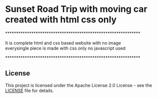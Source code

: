 <h1>Sunset Road Trip with moving car <br> created with html css only</h1>

<p>**************************************************************</p>

<p>It is complete html and css based website with no image <br>
everysingle piece is made with css only no javascript used</p>

<p>**************************************************************</p>

## License

This project is licensed under the Apache License 2.0 License - see the [LICENSE](LICENSE) file for details.
